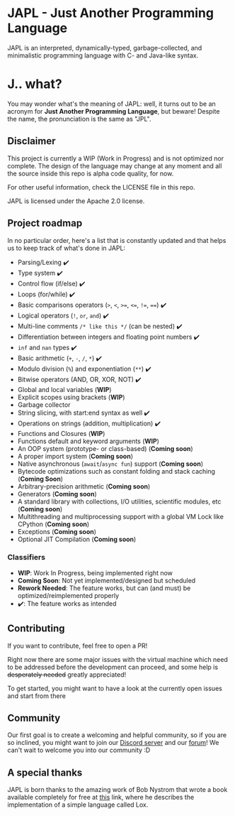 # JAPL - Just Another Programming Language
JAPL is an interpreted, dynamically-typed, garbage-collected, and minimalistic programming language with C- and Java-like syntax.

# J.. what?

You may wonder what's the meaning of JAPL: well, it turns out to be an acronym
for __Just Another Programming Language__, but beware! Despite the name, the pronunciation is the same as "JPL".

## Disclaimer

This project is currently a WIP (Work in Progress) and is not optimized nor complete.
The design of the language may change at any moment and all the source inside this repo
is alpha code quality, for now. 

For other useful information, check the LICENSE file in this repo.

JAPL is licensed under the Apache 2.0 license.


## Project roadmap

In no particular order, here's a list that is constantly updated and that helps us to keep track
of what's done in JAPL:

- Parsing/Lexing :heavy_check_mark:
- Type system  :heavy_check_mark:
- Control flow (if/else)  :heavy_check_mark:
- Loops (for/while)  :heavy_check_mark:
- Basic comparisons operators (`>`, `<`, `>=`, `<=`, `!=`, `==`) :heavy_check_mark:
- Logical operators (`!`, `or`, `and`)  :heavy_check_mark:
- Multi-line comments `/* like this */` (can be nested)  :heavy_check_mark:
- Differentiation between integers and floating point numbers  :heavy_check_mark:
- `inf` and `nan` types  :heavy_check_mark:
- Basic arithmetic (`+`, `-`, `/`, `*`)  :heavy_check_mark:
- Modulo division (`%`) and exponentiation (`**`)  :heavy_check_mark:
- Bitwise operators (AND, OR, XOR, NOT)  :heavy_check_mark:
- Global and local variables  (__WIP__)
- Explicit scopes using brackets (__WIP__)
- Garbage collector
- String slicing, with start:end syntax as well  :heavy_check_mark:
- Operations on strings (addition, multiplication)  :heavy_check_mark:
- Functions and Closures (__WIP__)
- Functions default and keyword arguments (__WIP__)
- An OOP system (prototype- or class-based)  (__Coming soon__)
- A proper import system (__Coming soon__)
- Native asynchronous (`await`/`async fun`) support (__Coming soon__)
- Bytecode optimizations such as constant folding and stack caching (__Coming Soon__)
- Arbitrary-precision arithmetic (__Coming soon__)
- Generators (__Coming soon__)
- A standard library with collections, I/O utilities, scientific modules, etc (__Coming soon__)
- Multithreading and multiprocessing support with a global VM Lock like CPython (__Coming soon__)
- Exceptions (__Coming soon__)
- Optional JIT Compilation (__Coming soon__)



### Classifiers

- __WIP__: Work In Progress, being implemented right now
- __Coming Soon__: Not yet implemented/designed but scheduled
- __Rework Needed__: The feature works, but can (and must) be optimized/reimplemented properly
- :heavy_check_mark:: The feature works as intended


## Contributing

If you want to contribute, feel free to open a PR!

Right now there are some major issues with the virtual machine which need to be addressed
before the development can proceed, and some help is ~~desperately needed~~ greatly appreciated!

To get started, you might want to have a look at the currently open issues and start from there


## Community

Our first goal is to create a welcoming and helpful community, so if you are so inclined,
you might want to join our [Discord server](https://discord.gg/P8FYZvM) and our [forum](https://forum.japl-lang.com)! We can't wait to welcome you into
our community :D


## A special thanks

JAPL is born thanks to the amazing work of Bob Nystrom that wrote a book available completely for free
at [this](https://craftinginterpreters.com) link, where he describes the implementation of a simple language called Lox.
